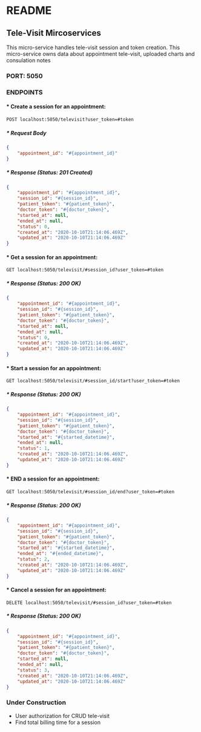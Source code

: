 # README

## Tele-Visit Mircoservices
This micro-service handles tele-visit session and token creation. This micro-service owns data about appointment tele-visit, uploaded charts and consulation notes

### PORT: 5050

### ENDPOINTS
#### * Create a session for an appointment: 
    POST localhost:5050/televisit?user_token=#token

##### * Request Body

```JSON
{
    "appointment_id": "#{appointment_id}"
}
```

##### * Response (Status: 201 Created)

```JSON
{
    "appointment_id": "#{appointment_id}",
    "session_id": "#{session_id}",
    "patient_token": "#{patient_token}",
    "doctor_token": "#{doctor_token}",
    "started_at": null,
    "ended_at": null,
    "status": 0,
    "created_at": "2020-10-10T21:14:06.469Z",
    "updated_at": "2020-10-10T21:14:06.469Z"
}
```

#### * Get a session for an appointment: 
    GET localhost:5050/televisit/#session_id?user_token=#token

##### * Response (Status: 200 OK)

```JSON
{
    "appointment_id": "#{appointment_id}",
    "session_id": "#{session_id}",
    "patient_token": "#{patient_token}",
    "doctor_token": "#{doctor_token}",
    "started_at": null,
    "ended_at": null,
    "status": 0,
    "created_at": "2020-10-10T21:14:06.469Z",
    "updated_at": "2020-10-10T21:14:06.469Z"
}
```

#### * Start a session for an appointment: 
    GET localhost:5050/televisit/#session_id/start?user_token=#token

##### * Response (Status: 200 OK)
```JSON
{
    "appointment_id": "#{appointment_id}",
    "session_id": "#{session_id}",
    "patient_token": "#{patient_token}",
    "doctor_token": "#{doctor_token}",
    "started_at": "#{started_datetime}",
    "ended_at": null,
    "status": 1,
    "created_at": "2020-10-10T21:14:06.469Z",
    "updated_at": "2020-10-10T21:14:06.469Z"
}
```

#### * END a session for an appointment: 
    GET localhost:5050/televisit/#session_id/end?user_token=#token

##### * Response (Status: 200 OK)
```JSON
{
    "appointment_id": "#{appointment_id}",
    "session_id": "#{session_id}",
    "patient_token": "#{patient_token}",
    "doctor_token": "#{doctor_token}",
    "started_at": "#{started_datetime}",
    "ended_at": "#{ended_datetime}",
    "status": 2,
    "created_at": "2020-10-10T21:14:06.469Z",
    "updated_at": "2020-10-10T21:14:06.469Z"
}
```

#### * Cancel a session for an appointment: 
    DELETE localhost:5050/televisit/#session_id?user_token=#token


##### * Response (Status: 200 OK)
```JSON
{
    "appointment_id": "#{appointment_id}",
    "session_id": "#{session_id}",
    "patient_token": "#{patient_token}",
    "doctor_token": "#{doctor_token}",
    "started_at": null,
    "ended_at": null,
    "status": 3,
    "created_at": "2020-10-10T21:14:06.469Z",
    "updated_at": "2020-10-10T21:14:06.469Z"
}
```

### Under Construction
*   User authorization for CRUD tele-visit
*   Find total billing time for a session
